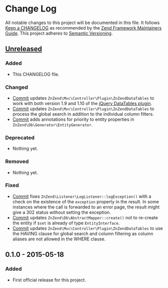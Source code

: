 # Change Log
All notable changes to this project will be documented in this file.
It follows [Keep a CHANGELOG](http://keepachangelog.com/) as recommended by the
[Zend Framework Maintainers Guide](https://github.com/zendframework/maintainers/blob/master/MAINTAINERS.md).
This project adheres to [Semantic Versioning](http://semver.org/).

## [Unreleased][unreleased]
### Added
- This CHANGELOG file.

### Changed
- [Commit](https://github.com/zionsg/ZnZend/commit/c1e01417e68550e3cc748e87ef0c71095fc6bbfe) updates
  `ZnZend\Mvc\Controller\Plugin\ZnZendDataTables` to work with both version 1.9 and 1.10 of the
  [jQuery DataTables plugin](http://datatables.net/).
- [Commit](https://github.com/zionsg/ZnZend/commit/4726c6ea7fe77f9e8b06392a6c6987ff688810bb) updates
  `ZnZend\Mvc\Controller\Plugin\ZnZendDataTables` to process the global search in addition to the
  individual column filters.
- [Commit](https://github.com/zionsg/ZnZend/commit/9ed55f40d30e736bba4e53bd91402be7a83844da) adds
  annotations for priority to entity properties in `ZnZend\Db\Generator\EntityGenerator`.

### Deprecated
- Nothing yet.

### Removed
- Nothing yet.

### Fixed
- [Commit](https://github.com/zionsg/ZnZend/commit/ec6b932aa18fafcf5428a1a3bd8df0231b4a44d2) fixes
  `ZnZend\Listener\LogListener::logException()` with a check on the existence of the `exception` property in the result.
  In some instances where the call is forwarded to an error page, the result might give a 302 status without setting
  the exception.
- [Commit](https://github.com/zionsg/ZnZend/commit/137907adaeef4df21a49c303e587f16ca2f34003) updates
  `ZnZend\Db\AbstractMapper::create()` not to re-create the entity if `$set` is already of type `EntityInterface`.
- [Commit](https://github.com/zionsg/ZnZend/commit/b2b0d694fedc806f5bb829f761cbfcc7838fb803) updates
  `ZnZend\Mvc\Controller\Plugin\ZnZendDataTables` to use the HAVING clause for global search and column filtering as column aliases are not allowed in the WHERE clause.

## 0.1.0 - 2015-05-18
### Added
- First official release for this project.

[unreleased]: https://github.com/zionsg/ZnZend/compare/master...develop
